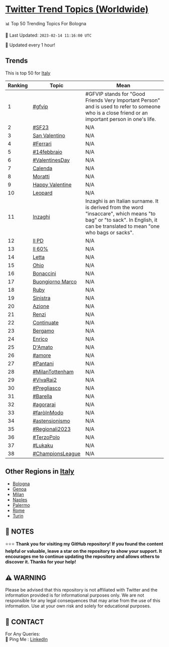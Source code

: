 [Twitter Trend Topics (Worldwide)](https://github.com/ErcinDedeoglu/Twitter-Trend-Topics)
==========


📊 Top 50 Trending Topics For Bologna

📆 Last Updated: `2023-02-14 11:16:00 UTC`

🔧 Updated every 1 hour!


## Trends

This is top 50 for [Italy](</Italy>)

| Ranking | Topic | Mean |
| ------- | ------------ | ------------ |
| 1 | [#gfvip](http://twitter.com/search?q=%23gfvip) | #GFVIP stands for "Good Friends Very Important Person" and is used to refer to someone who is a close friend or an important person in one's life. |
| 2 | [#SF23](http://twitter.com/search?q=%23SF23) | N/A |
| 3 | [San Valentino](http://twitter.com/search?q=San+Valentino) | N/A |
| 4 | [#Ferrari](http://twitter.com/search?q=%23Ferrari) | N/A |
| 5 | [#14febbraio](http://twitter.com/search?q=%2314febbraio) | N/A |
| 6 | [#ValentinesDay](http://twitter.com/search?q=%23ValentinesDay) | N/A |
| 7 | [Calenda](http://twitter.com/search?q=Calenda) | N/A |
| 8 | [Moratti](http://twitter.com/search?q=Moratti) | N/A |
| 9 | [Happy Valentine](http://twitter.com/search?q=Happy+Valentine) | N/A |
| 10 | [Leopard](http://twitter.com/search?q=Leopard) | N/A |
| 11 | [Inzaghi](http://twitter.com/search?q=Inzaghi) | Inzaghi is an Italian surname. It is derived from the word "insaccare", which means "to bag" or "to sack". In English, it can be translated to mean "one who bags or sacks". |
| 12 | [Il PD](http://twitter.com/search?q=Il+PD) | N/A |
| 13 | [Il 60%](http://twitter.com/search?q=Il+60%25) | N/A |
| 14 | [Letta](http://twitter.com/search?q=Letta) | N/A |
| 15 | [Ohio](http://twitter.com/search?q=Ohio) | N/A |
| 16 | [Bonaccini](http://twitter.com/search?q=Bonaccini) | N/A |
| 17 | [Buongiorno Marco](http://twitter.com/search?q=Buongiorno+Marco) | N/A |
| 18 | [Ruby](http://twitter.com/search?q=Ruby) | N/A |
| 19 | [Sinistra](http://twitter.com/search?q=Sinistra) | N/A |
| 20 | [Azione](http://twitter.com/search?q=Azione) | N/A |
| 21 | [Renzi](http://twitter.com/search?q=Renzi) | N/A |
| 22 | [Continuate](http://twitter.com/search?q=Continuate) | N/A |
| 23 | [Bergamo](http://twitter.com/search?q=Bergamo) | N/A |
| 24 | [Enrico](http://twitter.com/search?q=Enrico) | N/A |
| 25 | [D'Amato](http://twitter.com/search?q=D%27Amato) | N/A |
| 26 | [#amore](http://twitter.com/search?q=%23amore) | N/A |
| 27 | [#Pantani](http://twitter.com/search?q=%23Pantani) | N/A |
| 28 | [#MilanTottenham](http://twitter.com/search?q=%23MilanTottenham) | N/A |
| 29 | [#VivaRai2](http://twitter.com/search?q=%23VivaRai2) | N/A |
| 30 | [#Pregliasco](http://twitter.com/search?q=%23Pregliasco) | N/A |
| 31 | [#Barella](http://twitter.com/search?q=%23Barella) | N/A |
| 32 | [#agorarai](http://twitter.com/search?q=%23agorarai) | N/A |
| 33 | [#faròInModo](http://twitter.com/search?q=%23far%c3%b2InModo) | N/A |
| 34 | [#astensionismo](http://twitter.com/search?q=%23astensionismo) | N/A |
| 35 | [#Regionali2023](http://twitter.com/search?q=%23Regionali2023) | N/A |
| 36 | [#TerzoPolo](http://twitter.com/search?q=%23TerzoPolo) | N/A |
| 37 | [#Lukaku](http://twitter.com/search?q=%23Lukaku) | N/A |
| 38 | [#ChampionsLeague](http://twitter.com/search?q=%23ChampionsLeague) | N/A |



## Other Regions in [Italy](</Italy>)

* [Bologna](</Italy/Bologna.md>)
* [Genoa](</Italy/Genoa.md>)
* [Milan](</Italy/Milan.md>)
* [Naples](</Italy/Naples.md>)
* [Palermo](</Italy/Palermo.md>)
* [Rome](</Italy/Rome.md>)
* [Turin](</Italy/Turin.md>)



## 📝 NOTES

⭐⭐⭐ **Thank you for visiting my GitHub repository! If you found the content helpful or valuable, leave a star on the repository to show your support. It encourages me to continue updating the repository and allows others to discover it. Thanks for your help!**


## ⚠️ WARNING

Please be advised that this repository is not affiliated with Twitter and the information provided is for informational purposes only. We are not responsible for any legal consequences that may arise from the use of this information. Use at your own risk and solely for educational purposes.


## 📨 CONTACT

 For Any Queries:  
            🏓 Ping Me : [LinkedIn](https://www.linkedin.com/in/ercindedeoglu/)
